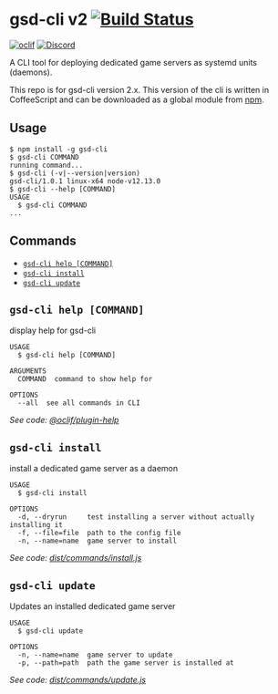 # gsd-cli v2 [![Build Status](https://travis-ci.org/Egeeio/gsd-cli.svg?branch=master)](https://travis-ci.org/Egeeio/gsd-cli)

[![oclif](https://img.shields.io/badge/cli-oclif-brightgreen.svg)](https://oclif.io)
[![Discord](https://discordapp.com/api/guilds/183740337976508416/widget.png?style=shield)](https://discord.gg/EMbcgR8)

A CLI tool for deploying dedicated game servers as systemd units (daemons).

This repo is for gsd-cli version 2.x. This version of the cli is written in CoffeeScript and can be downloaded as a global module from [npm](https://www.npmjs.com/package/gsd-cli).

## Usage
<!-- usage -->
```sh-session
$ npm install -g gsd-cli
$ gsd-cli COMMAND
running command...
$ gsd-cli (-v|--version|version)
gsd-cli/1.0.1 linux-x64 node-v12.13.0
$ gsd-cli --help [COMMAND]
USAGE
  $ gsd-cli COMMAND
...
```
<!-- usagestop -->
## Commands
<!-- commands -->
* [`gsd-cli help [COMMAND]`](#gsd-cli-help-command)
* [`gsd-cli install`](#gsd-cli-install)
* [`gsd-cli update`](#gsd-cli-update)

## `gsd-cli help [COMMAND]`

display help for gsd-cli

```
USAGE
  $ gsd-cli help [COMMAND]

ARGUMENTS
  COMMAND  command to show help for

OPTIONS
  --all  see all commands in CLI
```

_See code: [@oclif/plugin-help](https://github.com/oclif/plugin-help/blob/v2.2.2/src/commands/help.ts)_

## `gsd-cli install`

install a dedicated game server as a daemon

```
USAGE
  $ gsd-cli install

OPTIONS
  -d, --dryrun     test installing a server without actually installing it
  -f, --file=file  path to the config file
  -n, --name=name  game server to install
```

_See code: [dist/commands/install.js](https://github.com/Egeeio/gsd-cli/blob/v1.0.1/dist/commands/install.js)_

## `gsd-cli update`

Updates an installed dedicated game server

```
USAGE
  $ gsd-cli update

OPTIONS
  -n, --name=name  game server to update
  -p, --path=path  path the game server is installed at
```

_See code: [dist/commands/update.js](https://github.com/Egeeio/gsd-cli/blob/v1.0.1/dist/commands/update.js)_
<!-- commandsstop -->
